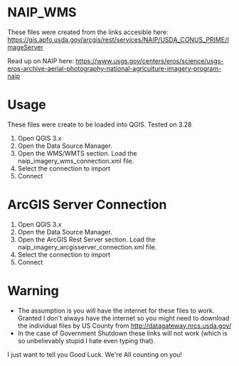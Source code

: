NAIP_WMS
========

These files were created from the links accesible here: https://gis.apfo.usda.gov/arcgis/rest/services/NAIP/USDA_CONUS_PRIME/ImageServer

Read up on NAIP here: https://www.usgs.gov/centers/eros/science/usgs-eros-archive-aerial-photography-national-agriculture-imagery-program-naip

Usage
========
These files were create to be loaded into QGIS. Tested on 3.28

1. Open QGIS 3.x 
2. Open the Data Source Manager. 
3. Open the WMS/WMTS section. Load the naip_imagery_wms_connection.xml file.   
4. Select the connection to import 
5. Connect

ArcGIS Server Connection
========
1. Open QGIS 3.x 
2. Open the Data Source Manager. 
3. Open the ArcGIS Rest Server section. Load the naip_imagery_arcgisserver_connection.xml file.   
4. Select the connection to import 
5. Connect


Warning
========
* The assumption is you will have the internet for these files to work. Granted I don't always have the internet so you might need to download the individual files by US County from http://datagateway.nrcs.usda.gov/
* In the case of Government Shutdown these links will not work (which is so unbelievably stupid I hate even typing that). 


I just want to tell you Good Luck. We're All counting on you!
